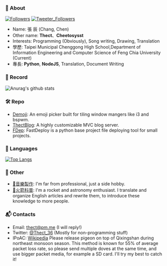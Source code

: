 ### 🤔 About
[![Followers](https://img.shields.io/github/followers/cheetosysst?style=flat-square)](https://shields.io)
[![Tweeter_Followers](https://img.shields.io/twitter/follow/Thect_36?style=flat-square)]()
- Name: 張 辰 (Chang, Chen)
- Other name: **Thect**、**Cheetosysst**
- Interests: Programming (Obviously), Song writing, Drawing, Translation
- 學歷: Taipei Municipal Chenggong High School,Department of Information Engineering and Computer Science of Feng Chia University (Current)
- 專長: **Python**, **NodeJS**, Translation, Document Writing

### 🔗 Record
![Anurag's github stats](https://github-readme-stats.vercel.app/api?username=cheetosysst&show_icons=true&theme=dracula&count_private=true)  

### 🛠 Repo
- [Demoji](https://github.com/cheetosysst/demoji): An emoji picker built for tiling window mangers like i3 and bspwm.
- [ThectBlog](https://github.com/cheetosysst/ThectBlog): A highly customizable MVC blog server.
- [FDep](https://github.com/cheetosysst/FDep): FastDeploy is a python base project file deploying tool for small projects.

### 🔨 Languages
[![Top Langs](https://github-readme-stats.vercel.app/api/top-langs/?username=cheetosysst&layout=compact)](https://github.com/anuraghazra/github-readme-stats)

### 🎨 Other
- [🎵音樂製作](https://www.youtube.com/thect): I'm far from professional, just a side hobby.
- [🚀火箭科普](https://hackmd.io/@Thect): I'm a rocket and astronomy enthusiast. I translate and organize English articles and rewrite them, to introduce these knowledge to more people.

### 📬 Contacts
- Email: [thect@pm.me](mailto:thect@pm.me) (I will reply!)
- Twitter: [@Thect_36](https://twitter.com/Thect_36) (Mostly for non-programming stuff)
- IPoAC: [Wikipedia](https://zh.wikipedia.org/wiki/%E4%BB%A5%E9%B8%9F%E7%B1%BB%E4%B8%BA%E8%BD%BD%E4%BD%93%E7%9A%84%E7%BD%91%E9%99%85%E5%8D%8F%E8%AE%AE) Please release pigeon on top of Qixingshan during northeast monsoon season. This method is known for 55% of average packet loss rate, so please send multiple doves at the same time, and use bigger packet media, for example a SD card. I'll try my best to catch it!

